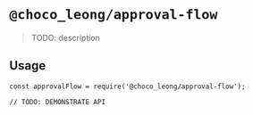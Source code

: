 # `@choco_leong/approval-flow`

> TODO: description

## Usage

```
const approvalFlow = require('@choco_leong/approval-flow');

// TODO: DEMONSTRATE API
```
